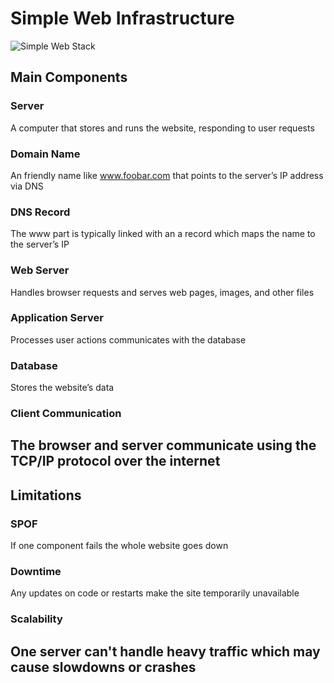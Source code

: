 # Simple Web Infrastructure
![Simple Web Stack](https://i.imgur.com/6cYPaK8.png)
## Main Components
### Server  
A computer that stores and runs the website, responding to user requests
### Domain Name  
An friendly name like www.foobar.com that points to the server’s IP address via DNS
### DNS Record  
The www part is typically linked with an a record which maps the name to the server’s IP
### Web Server  
Handles browser requests and serves web pages, images, and other files
### Application Server  
Processes user actions communicates with the database
### Database  
Stores the website’s data
### Client Communication  
The browser and server communicate using the TCP/IP protocol over the internet
---
## Limitations
### SPOF 
If one component fails the whole website goes down
### Downtime  
Any updates on code or restarts make the site temporarily unavailable
### Scalability 
One server can't handle heavy traffic which may cause slowdowns or crashes
---